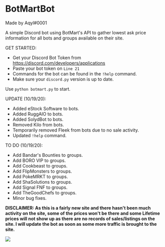 # BotMartBot

Made by Aqyl#0001

A simple Discord bot using BotMart's API to gather lowest ask price information for all bots and groups available on their site.

GET STARTED:
- Get your Discord Bot Token from https://discord.com/developers/applications
- Paste your bot token on `Line 21`
- Commands for the bot can be found in the `!help` command.
- Make sure your `discord.py` version is up to date.

Use `python botmart.py` to start.

UPDATE  (10/19/20):
- Added eStock Software to bots.
- Added RuggAIO to bots.
- Added SolydBot to bots.
- Removed Kilo from bots.
- Temporarily removed Fleek from bots due to no sale activity.
- Updated `!help` command.

TO DO (10/19/20):
- Add Bandar's Bounties to groups.
- Add BORO VIP to groups.
- Add Cookbeast to groups.
- Add FlipMonsters to groups.
- Add PokeMRKT to groups.
- Add ShaSolutions to groups.
- Add Signal FNF to groups.
- Add TheGoodChefs to groups.
- Minor bug fixes.

<b>DISCLAIMER: As this is a fairly new site and there hasn't been much activity on the site, some of the prices won't be there and some Lifetime prices will not show up as there are no records of sales/listings on the site. I will update the bot as soon as some more traffic is brought to the site.</b>

<img src="https://i.imgur.com/xFJKF6B.png">
